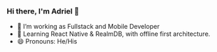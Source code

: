 ### Hi there, I'm Adriel  👋

* 🔭 I’m working as Fullstack and Mobile Developer
* 📱 Learning React Native & RealmDB, with offline first architecture.  
* 😄 Pronouns: He/His

